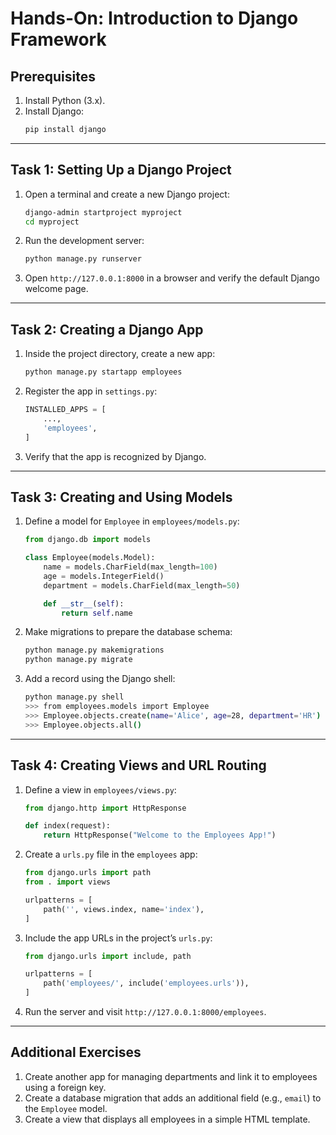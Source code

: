 # Hands-On: Introduction to Django Framework

## Prerequisites
1. Install Python (3.x).
2. Install Django:
   ```bash
   pip install django
   ```

---

## Task 1: Setting Up a Django Project
1. Open a terminal and create a new Django project:
   ```bash
   django-admin startproject myproject
   cd myproject
   ```
2. Run the development server:
   ```bash
   python manage.py runserver
   ```
3. Open `http://127.0.0.1:8000` in a browser and verify the default Django welcome page.

---

## Task 2: Creating a Django App
1. Inside the project directory, create a new app:
   ```bash
   python manage.py startapp employees
   ```
2. Register the app in `settings.py`:
   ```python
   INSTALLED_APPS = [
       ...,
       'employees',
   ]
   ```
3. Verify that the app is recognized by Django.

---

## Task 3: Creating and Using Models
1. Define a model for `Employee` in `employees/models.py`:
   ```python
   from django.db import models

   class Employee(models.Model):
       name = models.CharField(max_length=100)
       age = models.IntegerField()
       department = models.CharField(max_length=50)

       def __str__(self):
           return self.name
   ```
2. Make migrations to prepare the database schema:
   ```bash
   python manage.py makemigrations
   python manage.py migrate
   ```
3. Add a record using the Django shell:
   ```bash
   python manage.py shell
   >>> from employees.models import Employee
   >>> Employee.objects.create(name='Alice', age=28, department='HR')
   >>> Employee.objects.all()
   ```

---

## Task 4: Creating Views and URL Routing
1. Define a view in `employees/views.py`:
   ```python
   from django.http import HttpResponse

   def index(request):
       return HttpResponse("Welcome to the Employees App!")
   ```
2. Create a `urls.py` file in the `employees` app:
   ```python
   from django.urls import path
   from . import views

   urlpatterns = [
       path('', views.index, name='index'),
   ]
   ```
3. Include the app URLs in the project’s `urls.py`:
   ```python
   from django.urls import include, path

   urlpatterns = [
       path('employees/', include('employees.urls')),
   ]
   ```
4. Run the server and visit `http://127.0.0.1:8000/employees`.

---

## Additional Exercises
1. Create another app for managing departments and link it to employees using a foreign key.
2. Create a database migration that adds an additional field (e.g., `email`) to the `Employee` model.
3. Create a view that displays all employees in a simple HTML template.
